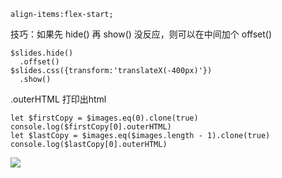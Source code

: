 ```
align-items:flex-start;
```
技巧：如果先 hide() 再 show() 没反应，则可以在中间加个 offset()
```
$slides.hide()
  .offset()
$slides.css({transform:'translateX(-400px)'})
  .show()
```
.outerHTML 打印出html
```
let $firstCopy = $images.eq(0).clone(true)
console.log($firstCopy[0].outerHTML)
let $lastCopy = $images.eq($images.length - 1).clone(true)
console.log($lastCopy[0].outerHTML)
```
![](https://upload-images.jianshu.io/upload_images/7094266-720241edb9407aa4.png?imageMogr2/auto-orient/strip%7CimageView2/2/w/1240)
